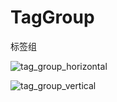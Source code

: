 # TagGroup

标签组

![tag_group_horizontal](http://7sbs06.com1.z0.glb.clouddn.com/tag_group_horizontal.png)

![tag_group_vertical](http://7sbs06.com1.z0.glb.clouddn.com/tag_group_vertical.png)
